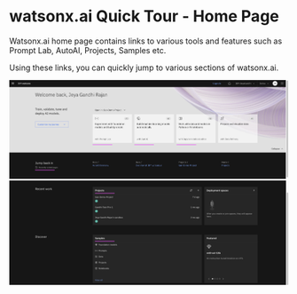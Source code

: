 # watsonx.ai Quick Tour - Home Page

Watsonx.ai home page contains links to various tools and features such as Prompt Lab, AutoAI, Projects, Samples etc.

Using these links, you can quickly jump to various sections of watsonx.ai.

<img src="images/img-home-11.png">
<img src="images/img-home-12.png">
